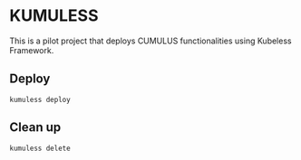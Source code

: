 # KUMULESS

This is a pilot project that deploys CUMULUS functionalities using Kubeless
Framework.

## Deploy

```kumuless deploy```

## Clean up

```kumuless delete```


